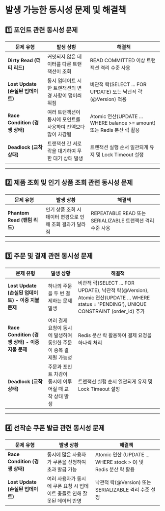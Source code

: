 # 발생 가능한 동시성 문제 및 해결책

## 1️⃣ 포인트 관련 동시성 문제

| 문제 유형                      | 발생 상황                              | 해결책                                                            |
|----------------------------|------------------------------------|----------------------------------------------------------------|
| **Dirty Read (더티 리드)**     | 커밋되지 않은 데이터를 다른 트랜잭션이 조회           | READ COMMITTED 이상 트랜잭션 격리 수준 사용                                |
| **Lost Update (손실된 업데이트)** | 동시 업데이트 시 한 트랜잭션의 변경 사항이 덮어씌워짐     | 비관적 락(SELECT ... FOR UPDATE) 또는 낙관적 락(@Version) 적용             |
| **Race Condition (경쟁 상태)** | 여러 트랜잭션이 동시에 포인트를 사용하여 잔액보다 많이 차감됨 | Atomic 연산(UPDATE ... WHERE balance >= amount) 또는 Redis 분산 락 활용 |
| **Deadlock (교착 상태)**       | 트랜잭션 간 서로 락을 대기하여 무한 대기 상태 발생      | 트랜잭션 실행 순서 일관되게 유지 및 Lock Timeout 설정                           |

---

## 2️⃣ 제품 조회 및 인기 상품 조회 관련 동시성 문제

| 문제 유형                    | 발생 상황                             | 해결책                                           |
|--------------------------|-----------------------------------|-----------------------------------------------|
| **Phantom Read (팬텀 리드)** | 인기 상품 조회 시 데이터 변경으로 인해 조회 결과가 달라짐 | REPEATABLE READ 또는 SERIALIZABLE 트랜잭션 격리 수준 사용 |

---

## 3️⃣ 주문 및 결제 관련 동시성 문제

| 문제 유형                                 | 발생 상황                                 | 해결책                                                                                                                            |
|---------------------------------------|---------------------------------------|--------------------------------------------------------------------------------------------------------------------------------|
| **Lost Update (손실된 업데이트) - 이중 지불 문제** | 하나의 주문을 두 번 결제하는 문제 발생                | 비관적 락(SELECT ... FOR UPDATE), 낙관적 락(@Version), Atomic 연산(UPDATE ... WHERE status = 'PENDING'), UNIQUE CONSTRAINT (order_id) 추가 |
| **Race Condition (경쟁 상태) - 이중 지불 문제** | 여러 결제 요청이 동시에 발생하여 동일한 주문이 중복 결제될 가능성 | Redis 분산 락 활용하여 결제 요청을 하나씩 처리                                                                                                  |
| **Deadlock (교착 상태)**                  | 주문과 포인트 차감이 동시에 이루어질 때 교착 상태 발생       | 트랜잭션 실행 순서 일관되게 유지 및 Lock Timeout 설정                                                                                           |

---

## 4️⃣ 선착순 쿠폰 발급 관련 동시성 문제

| 문제 유형                      | 발생 상황                                      | 해결책                                                    |
|----------------------------|--------------------------------------------|--------------------------------------------------------|
| **Race Condition (경쟁 상태)** | 동시에 많은 사용자가 쿠폰을 신청하여 초과 발급 가능              | Atomic 연산 (UPDATE ... WHERE stock > 0) 및 Redis 분산 락 활용 |
| **Lost Update (손실된 업데이트)** | 여러 사용자가 동시에 쿠폰 요청 시 업데이트 충돌로 인해 잘못된 데이터 반영 | 낙관적 락(@Version) 또는 SERIALIZABLE 격리 수준 설정               |